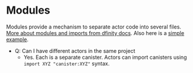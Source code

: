 # Modules

Modules provide a mechanism to separate actor code into several files. [More about modules and imports from dfinity docs](https://internetcomputer.org/docs/current/developer-docs/build/languages/motoko/modules-and-imports). Also here is a [simple example](../examples/modules/).


- Q: Can I have different actors in the same project
    - Yes. Each is a separate canister. Actors can import canisters using `import XYZ "canister:XYZ"` syntax.